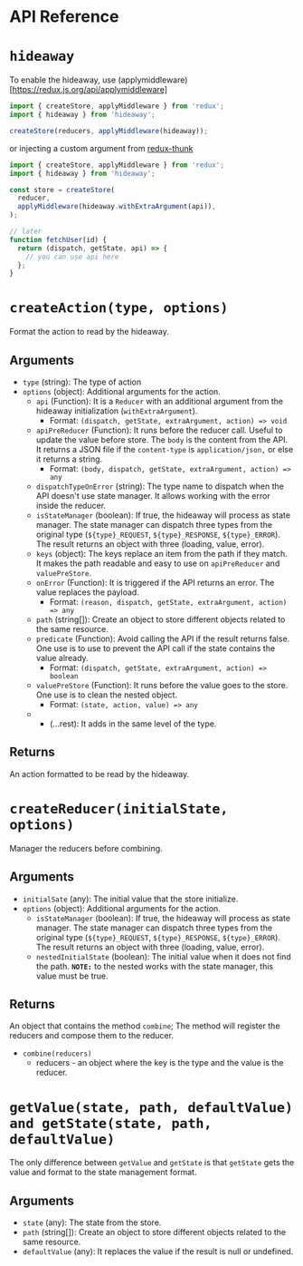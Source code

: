# API Reference

# `hideaway`

To enable the hideaway, use (applymiddleware)[https://redux.js.org/api/applymiddleware]

```js
import { createStore, applyMiddleware } from 'redux';
import { hideaway } from 'hideaway';

createStore(reducers, applyMiddleware(hideaway));
```

or injecting a custom argument from [redux-thunk](https://github.com/reduxjs/redux-thunk#injecting-a-custom-argument)

```js
import { createStore, applyMiddleware } from 'redux';
import { hideaway } from 'hideaway';

const store = createStore(
  reducer,
  applyMiddleware(hideaway.withExtraArgument(api)),
);

// later
function fetchUser(id) {
  return (dispatch, getState, api) => {
    // you can use api here
  };
}
```

# `createAction(type, options)`

Format the action to read by the hideaway.

## Arguments

- `type` (string): The type of action
- `options` (object): Additional arguments for the action.
  - `api` (Function): It is a `Reducer` with an additional argument from the hideaway initialization (`withExtraArgument`).
    - Format: `(dispatch, getState, extraArgument, action) => void`
  - `apiPreReducer` (Function): It runs before the reducer call. Useful to update the value before store. The `body` is the content from the API. It returns a JSON file if the `content-type` is `application/json,` or else it returns a string.
    - Format: `(body, dispatch, getState, extraArgument, action) => any`
  - `dispatchTypeOnError` (string): The type name to dispatch when the API doesn't use state manager. It allows working with the error inside the reducer.
  - `isStateManager` (boolean): If true, the hideaway will process as state manager. The state manager can dispatch three types from the original type (`${type}_REQUEST`, `${type}_RESPONSE`, `${type}_ERROR`). The result returns an object with three (loading, value, error).
  - `keys` (object): The keys replace an item from the path if they match. It makes the path readable and easy to use on `apiPreReducer` and `valuePreStore`.
  - `onError` (Function): It is triggered if the API returns an error. The value replaces the payload.
    - Format: `(reason, dispatch, getState, extraArgument, action) => any`
  - `path` (string[]): Create an object to store different objects related to the same resource.
  - `predicate` (Function): Avoid calling the API if the result returns false. One use is to use to prevent the API call if the state contains the value already.
    - Format: `(dispatch, getState, extraArgument, action) => boolean`
  - `valuePreStore` (Function): It runs before the value goes to the store. One use is to clean the nested object.
    - Format: `(state, action, value) => any`
  - - (...rest): It adds in the same level of the type.

## Returns

An action formatted to be read by the hideaway.

# `createReducer(initialState, options)`

Manager the reducers before combining.

## Arguments

- `initialSate` (any): The initial value that the store initialize.
- `options` (object): Additional arguments for the action.
  - `isStateManager` (boolean): If true, the hideaway will process as state manager. The state manager can dispatch three types from the original type (`${type}_REQUEST`, `${type}_RESPONSE`, `${type}_ERROR`). The result returns an object with three (loading, value, error).
  - `nestedInitialState` (boolean): The initial value when it does not find the path. **`NOTE:`** to the nested works with the state manager, this value must be true.

## Returns

An object that contains the method `combine`; The method will register the reducers and compose them to the reducer.

- `combine(reducers)`
  - reducers - an object where the key is the type and the value is the reducer.

# `getValue(state, path, defaultValue) and getState(state, path, defaultValue)`

The only difference between `getValue` and `getState` is that `getState` gets the value and format to the state management format.

## Arguments

- `state` (any): The state from the store.
- `path` (string[]): Create an object to store different objects related to the same resource.
- `defaultValue` (any): It replaces the value if the result is null or undefined.
